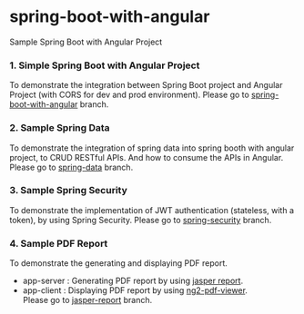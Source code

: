 # spring-boot-with-angular
Sample Spring Boot with Angular Project


### 1. Simple Spring Boot with Angular Project
To demonstrate the integration between Spring Boot project and Angular Project (with CORS for dev and prod environment). Please go to [spring-boot-with-angular](https://github.com/kritdev/spring-boot-with-angular/tree/spring-boot-with-angular) branch.


### 2. Sample Spring Data
To demonstrate the integration of spring data into spring booth with angular project, to CRUD RESTful APIs. And how to consume the APIs in Angular. Please go to [spring-data](https://github.com/kritdev/spring-boot-with-angular/tree/spring-data) branch.


### 3. Sample Spring Security
To demonstrate the implementation of JWT authentication (stateless, with a token), by using Spring Security. Please go to [spring-security](https://github.com/kritdev/spring-boot-with-angular/tree/spring-security) branch.


### 4. Sample PDF Report
To demonstrate the generating and displaying PDF report. 
- app-server : Generating PDF report by using [jasper report](https://community.jaspersoft.com/project/jaspersoft-studio).
- app-client : Displaying PDF report by using [ng2-pdf-viewer](https://www.npmjs.com/package/ng2-pdf-viewer).<br>
Please go to [jasper-report](https://github.com/kritdev/spring-boot-with-angular/tree/jasper-report) branch.
